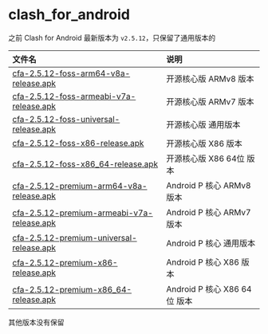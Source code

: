 # clash_for_android

之前 Clash for Android 最新版本为 `v2.5.12`，只保留了通用版本的

| 文件名                                                       | 说明                         |
| :----------------------------------------------------------- | :--------------------------- |
| [cfa-2.5.12-foss-arm64-v8a-release.apk](https://github.com/Kr328/ClashForAndroid/releases/download/v2.5.12/cfa-2.5.12-foss-arm64-v8a-release.apk) | 开源核心版 ARMv8 版本        |
| [cfa-2.5.12-foss-armeabi-v7a-release.apk](https://github.com/Kr328/ClashForAndroid/releases/download/v2.5.12/cfa-2.5.12-foss-armeabi-v7a-release.apk) | 开源核心版 ARMv7 版本        |
| [cfa-2.5.12-foss-universal-release.apk](https://github.com/Kr328/ClashForAndroid/releases/download/v2.5.12/cfa-2.5.12-foss-universal-release.apk) | 开源核心版 通用版本          |
| [cfa-2.5.12-foss-x86-release.apk](https://github.com/Kr328/ClashForAndroid/releases/download/v2.5.12/cfa-2.5.12-foss-x86-release.apk) | 开源核心版 X86 版本          |
| [cfa-2.5.12-foss-x86_64-release.apk](https://github.com/Kr328/ClashForAndroid/releases/download/v2.5.12/cfa-2.5.12-foss-x86_64-release.apk) | 开源核心版 X86 64位 版本     |
| [cfa-2.5.12-premium-arm64-v8a-release.apk](https://github.com/Kr328/ClashForAndroid/releases/download/v2.5.12/cfa-2.5.12-premium-arm64-v8a-release.apk) | Android P 核心 ARMv8 版本    |
| [cfa-2.5.12-premium-armeabi-v7a-release.apk](https://github.com/Kr328/ClashForAndroid/releases/download/v2.5.12/cfa-2.5.12-premium-armeabi-v7a-release.apk) | Android P 核心 ARMv7 版本    |
| [cfa-2.5.12-premium-universal-release.apk](https://github.com/Kr328/ClashForAndroid/releases/download/v2.5.12/cfa-2.5.12-premium-universal-release.apk) | Android P 核心 通用版本      |
| [cfa-2.5.12-premium-x86-release.apk](https://github.com/Kr328/ClashForAndroid/releases/download/v2.5.12/cfa-2.5.12-premium-x86-release.apk) | Android P 核心 X86 版本      |
| [cfa-2.5.12-premium-x86_64-release.apk](https://github.com/Kr328/ClashForAndroid/releases/download/v2.5.12/cfa-2.5.12-premium-x86_64-release.apk) | Android P 核心 X86 64位 版本 |

其他版本没有保留